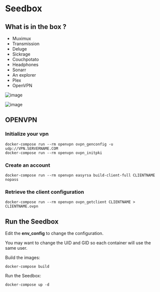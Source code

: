 # Seedbox

## What is in the box ?

* Muximux
* Transmission
* Deluge
* Sickrage
* Couchpotato
* Headphones
* Sonarr
* An explorer
* Plex
* OpenVPN

![image](https://cloud.githubusercontent.com/assets/7372540/24921942/6707f700-1ea1-11e7-80f8-dbf1be642c36.png)

![image](https://cloud.githubusercontent.com/assets/7372540/24925031/c9a77656-1eab-11e7-9c97-f09c55f3bf6e.png)

## OPENVPN

### Initialize your vpn
```
docker-compose run --rm openvpn ovpn_genconfig -u udp://VPN.SERVERNAME.COM
docker-compose run --rm openvpn ovpn_initpki
```

### Create an account
```
docker-compose run --rm openvpn easyrsa build-client-full CLIENTNAME nopass
```

### Retrieve the client configuration
```
docker-compose run --rm openvpn ovpn_getclient CLIENTNAME > CLIENTNAME.ovpn
```


## Run the Seedbox

Edit the **env_config** to change the configuration.

You may want to change the UID and GID so each container will use the same user.

Build the images:
```
docker-compose build
```

Run the Seedbox:
```
docker-compose up -d
```
